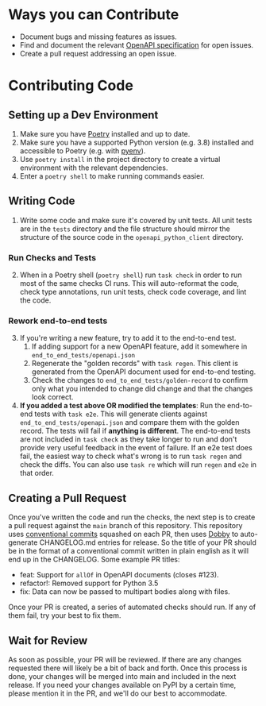 # Ways you can Contribute

- Document bugs and missing features as issues.
- Find and document the relevant [OpenAPI specification](https://swagger.io/specification/) for open issues.
- Create a pull request addressing an open issue.

# Contributing Code

## Setting up a Dev Environment

1. Make sure you have [Poetry](https://python-poetry.org/) installed and up to date.
2. Make sure you have a supported Python version (e.g. 3.8) installed and accessible to Poetry (e.g. with [pyenv](https://github.com/pyenv/pyenv)).
3. Use `poetry install` in the project directory to create a virtual environment with the relevant dependencies.
4. Enter a `poetry shell` to make running commands easier.

## Writing Code

1. Write some code and make sure it's covered by unit tests. All unit tests are in the `tests` directory and the file structure should mirror the structure of the source code in the `openapi_python_client` directory.

### Run Checks and Tests

2. When in a Poetry shell (`poetry shell`) run `task check` in order to run most of the same checks CI runs. This will auto-reformat the code, check type annotations, run unit tests, check code coverage, and lint the code.

### Rework end-to-end tests 

3. If you're writing a new feature, try to add it to the end-to-end test.
   1. If adding support for a new OpenAPI feature, add it somewhere in `end_to_end_tests/openapi.json`
   2. Regenerate the "golden records" with `task regen`. This client is generated from the OpenAPI document used for end-to-end testing.
   3. Check the changes to `end_to_end_tests/golden-record` to confirm only what you intended to change did change and that the changes look correct.
4. **If you added a test above OR modified the templates**: Run the end-to-end tests with `task e2e`. This will generate clients against `end_to_end_tests/openapi.json` and compare them with the golden record. The tests will fail if **anything is different**. The end-to-end tests are not included in `task check` as they take longer to run and don't provide very useful feedback in the event of failure. If an e2e test does fail, the easiest way to check what's wrong is to run `task regen` and check the diffs. You can also use `task re` which will run `regen` and `e2e` in that order.


## Creating a Pull Request

Once you've written the code and run the checks, the next step is to create a pull request against the `main` branch of this repository. This repository uses [conventional commits] squashed on each PR, then uses [Dobby] to auto-generate CHANGELOG.md entries for release. So the title of your PR should be in the format of a conventional commit written in plain english as it will end up in the CHANGELOG. Some example PR titles:

- feat: Support for `allOf` in OpenAPI documents (closes #123).
- refactor!: Removed support for Python 3.5
- fix: Data can now be passed to multipart bodies along with files.

Once your PR is created, a series of automated checks should run. If any of them fail, try your best to fix them.

## Wait for Review

As soon as possible, your PR will be reviewed. If there are any changes requested there will likely be a bit of back and forth. Once this process is done, your changes will be merged into main and included in the next release. If you need your changes available on PyPI by a certain time, please mention it in the PR, and we'll do our best to accommodate.

[Conventional Commits]: https://www.conventionalcommits.org/en/v1.0.0/
[Dobby]: https://triaxtec.github.io/dobby/introduction.html
